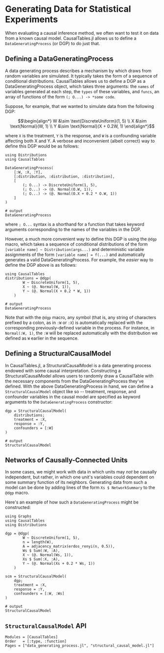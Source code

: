# Generating Data for Statistical Experiments

When evaluating a causal inference method, we often want to test it on data from a known causal model. CausalTables.jl allows us to define a `DataGeneratingProcess` (or DGP) to do just that. 

## Defining a DataGeneratingProcess

A data generating process describes a mechanism by which draws from random variables are simulated. It typically takes the form of a sequence of conditional distributions. CausalTables allows us to define a DGP as a DataGeneratingProcess object, which takes three arguments: the `names` of variables generated at each step, the `types` of these variables, and `funcs`, an array of functions of the form `(; O...) -> *some code`. 

Suppose, for example, that we wanted to simulate data from the following DGP:

```math
\begin{align*}
    W &\sim \text{DiscreteUniform}(1, 5) \\
    X &\sim \text{Normal}(W, 1) \\
    Y &\sim \text{Normal}(X + 0.2W, 1)
\end{align*}
```

where `X` is the treatment, `Y` is the response, and `W` is a confounding variable affecting both X and Y. A verbose and inconvenient (albeit correct) way to define this DGP would be as follows:

```jldoctest generation; output = false, filter = r"(?<=.{21}).*"s
using Distributions
using CausalTables

DataGeneratingProcess(
    [:W, :X, :Y],
    [:distribution, :distribution, :distribution],
    [
        (; O...) -> DiscreteUniform(1, 5), 
        (; O...) -> (@. Normal(O.W, 1)),
        (; O...) -> (@. Normal(O.X + 0.2 * O.W, 1))
    ]
)

# output
DataGeneratingProcess
```
where `; O...` syntax is a shorthand for a function that takes keyword arguments corresponding to the names of the variables in the DGP. 

However, a much more convenient way to define this DGP is using the `@dgp` macro, which takes a sequence of conditional distributions of the form `[variable name] ~ Distribution(args...)` and deterministic variable assignments of the form `[variable name] = f(...)` and automatically generates a valid DataGeneratingProcess. For example, the *easier* way to define the DGP above is as follows:

```jldoctest generation; output = false, filter = r"(?<=.{21}).*"s
using CausalTables
distributions = @dgp(
        W ~ DiscreteUniform(1, 5),
        X ~ (@. Normal(W, 1)),
        Y ~ (@. Normal(X + 0.2 * W, 1))
    )

# output
DataGeneratingProcess
```

Note that with the `@dgp` macro, any symbol (that is, any string of characters prefixed by a colon, as in `:W` or `:X`) is automatically replaced with the corresponding previously-defined variable in the process. For instance, in `Normal(:W, 1)`, the `:W` will be replaced automatically with the distribution we defined as `W` earlier in the sequence. 

## Defining a StructuralCausalModel

In CausalTables.jl, a StructuralCausalModel is a data generating process endowed with some causal interpretation. Constructing a StructuralCausalModel allows users to randomly draw a CausalTable with the necessary components from the DataGeneratingProcess they've defined. With the above DataGeneratingProcess in hand, we can define a `StructuralCausalModel` object like so -- treatment, response, and confounder variables in the causal model are specified as keyword arguments to the `DataGeneratingProcess` constructor:


```jldoctest generation; output = false, filter = r"(?<=.{21}).*"s
dgp = StructuralCausalModel(
    distributions;
    treatment = :X,
    response = :Y,
    confounders = [:W]
)

# output
StructuralCausalModel
```

## Networks of Causally-Connected Units

In some cases, we might work with data in which units may *not* be causally independent, but rather, in which one unit's variables could dependent on some summary function of its neighbors. Generating data from such a model can be done by adding lines of the form `Xs $ NetworkSummary` to the `@dgp` macro.

Here's an example of how such a `DataGeneratingProcess` might be constructed:

```jldoctest network; output = false, filter = r"(?<=.{21}).*"s
using Graphs
using CausalTables
using Distributions

dgp = @dgp(
        W ~ DiscreteUniform(1, 5),
        n = length(W),
        A = adjacency_matrix(erdos_renyi(n, 0.5)),
        Ws $ Sum(:W, :A),
        X ~ (@. Normal(Ws, 1)),
        Xs $ Sum(:X, :A),
        Y ~ (@. Normal(Xs + 0.2 * Ws, 1))
    )

scm = StructuralCausalModel(
    dgp;
    treatment = :X,
    response = :Y,
    confounders = [:W, :Ws]
)

# output
StructuralCausalModel
```

## `StructuralCausalModel` API

```@autodocs; canonical=false
Modules = [CausalTables]
Order   = [:type, :function]
Pages = ["data_generating_process.jl", "structural_causal_model.jl"]
```




